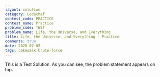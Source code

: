 ```yaml
---
layout: solution
category: Codechef
contest_code: PRACTICE
contest_name: Practice
problem_code: TEST
problem_name: Life, the Universe, and Everything
title: Life, the Universe, and Everything - Practice
comments: true
date: 2020-07-05
tags: cakewalk brute-force
---
```


This is a Test Solution. As you can see, the problem statement appears on top.